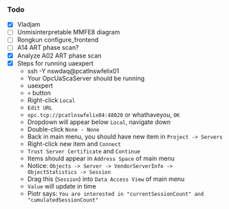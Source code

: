 ### Todo

- [x] Vladjam
- [ ] Unmisinterpretable MMFE8 diagram
- [ ] Rongkun configure_frontend
- [ ] A14 ART phase scan?
- [x] Analyze A02 ART phase scan
- [x] Steps for running uaexpert
  - ssh -Y nswdaq@pcatlnswfelix01
  - Your OpcUaScaServer should be running
  - uaexpert
  - `+` button
  - Right-click `Local`
  - `Edit URL`
  - `opc.tcp://pcatlnswfelix04:48020` or whathaveyou, `OK`
  - Dropdown will appear below `Local`, navigate down
  - Double-click `None - None`
  - Back in main menu, you should have new item in `Project -> Servers`
  - Right-click new item and `Connect`
  - `Trust Server Certificate` and `Continue`
  - Items should appear in `Address Space` of main menu
  - Notice: `Objects -> Server -> VendorServerInfo -> ObjectStatistics -> Session`
  - Drag this (`Session`) into `Data Access View` of main menu
  - `Value` will update in time
  - Piotr says: `You are interested in "currentSessionCount" and "cumulatedSessionCount"`
